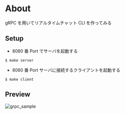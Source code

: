 # About

gRPC を用いてリアルタイムチャット CLI を作ってみる

## Setup

- 8080 番 Port でサーバを起動する

```
$ make server
```

- 8080 番 Port サーバに接続するクライアントを起動する

```
$ make client
```

## Preview

![grpc_sample](https://user-images.githubusercontent.com/38310693/110378835-6e12a780-8099-11eb-8421-1430b074315b.gif)
